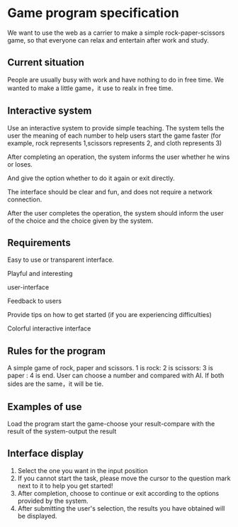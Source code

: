 # Game program specification                               

We want to use the web as a carrier to make a simple rock-paper-scissors game, so that everyone can relax and entertain after work and study.    


## Current situation
People are usually busy with work and have nothing to do in free time.
We wanted to make a little game，it use to realx in free time.

## Interactive system  

                                    
Use an interactive system to provide simple teaching. The system tells the user the meaning of each number to help users start the game faster (for example, rock represents 1,scissors represents 2, and cloth represents 3)
            
After completing an operation, the system informs the user whether he wins or loses.
             
And give the option whether to do it again or exit directly.
            
The interface should be clear and fun, and does not require a network connection.
                    
After the user completes the operation, the system should inform the user of the choice and the choice given by the system.

## Requirements                                                  

  
Easy to use or transparent interface.
                     
Playful and interesting 
             
user-interface
              
Feedback to users
                
Provide tips on how to get started (if you are experiencing difficulties)
               
Colorful interactive interface

## Rules for the program
A simple game of rock, paper and scissors.
1 is rock:  2 is scissors:  3 is paper :  4 is end.
User can choose a number and compared with AI.
If both sides are the same，it will be tie.


## Examples of use             

Load the program start the game-choose your result-compare with the result of the system-output the result

## Interface display           
                               
                
1. Select the one you want in the input position                                                    
2. If you cannot start the task, please move the cursor to the question mark next to it to help you get started!                                                     
3. After completion, choose to continue or exit according to the options provided by the system.                                            
4. After submitting the user's selection, the results you have obtained will be displayed. 
